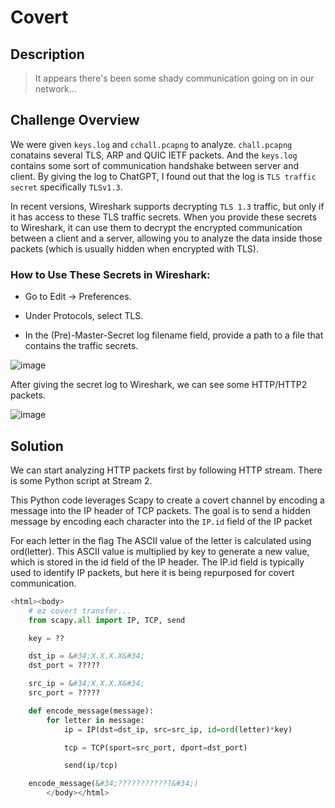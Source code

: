 # Covert
## Description
> It appears there's been some shady communication going on in our network...
## Challenge Overview
We were given `keys.log` and `cchall.pcapng` to analyze. `chall.pcapng` conatains several TLS, ARP and QUIC IETF packets. And the `keys.log` contains some sort of communication handshake between server and client. By giving the log to ChatGPT, I found out that the log is `TLS traffic secret` specifically `TLSv1.3`. 

In recent versions, Wireshark supports decrypting `TLS 1.3` traffic, but only if it has access to these TLS traffic secrets. When you provide these secrets to Wireshark, it can use them to decrypt the encrypted communication between a client and a server, allowing you to analyze the data inside those packets (which is usually hidden when encrypted with TLS). 

### How to Use These Secrets in Wireshark:

- Go to Edit -> Preferences.

- Under Protocols, select TLS.

- In the (Pre)-Master-Secret log filename field, provide a path to a file that contains the traffic secrets.

![image](https://github.com/user-attachments/assets/685199fc-06b0-4d99-ad48-002958f20121)


After giving the secret log to Wireshark, we can see some HTTP/HTTP2 packets.

![image](https://github.com/user-attachments/assets/eefbbf2a-9c68-458a-9179-4c0239e4a172)

## Solution

We can start analyzing HTTP packets first by following HTTP stream. There is some Python script at Stream 2. 


This Python code leverages Scapy to create a covert channel by encoding a message into the IP header of TCP packets. The goal is to send a hidden message by encoding each character into the `IP.id` field of the IP packet

For each letter in the flag The ASCII value of the letter is calculated using ord(letter).
This ASCII value is multiplied by key to generate a new value, which is stored in the id field of the IP header. The IP.id field is typically used to identify IP packets, but here it is being repurposed for covert communication.

```py
<html><body>
    # ez covert transfer...
    from scapy.all import IP, TCP, send

    key = ??

    dst_ip = &#34;X.X.X.X&#34;
    dst_port = ?????

    src_ip = &#34;X.X.X.X&#34;
    src_port = ?????

    def encode_message(message):
        for letter in message:
            ip = IP(dst=dst_ip, src=src_ip, id=ord(letter)*key)

            tcp = TCP(sport=src_port, dport=dst_port)

            send(ip/tcp)

    encode_message(&#34;????????????&#34;)
        </body></html>
```
